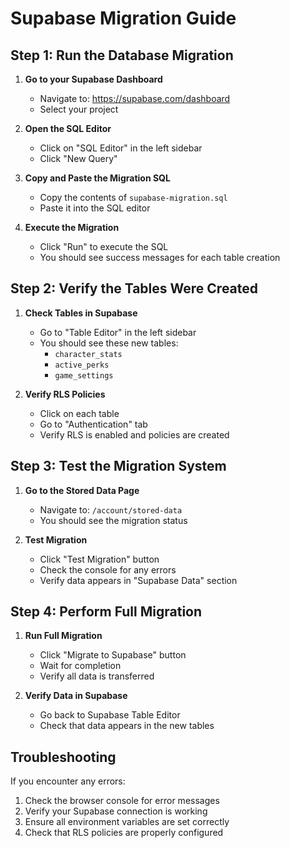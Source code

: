# Supabase Migration Guide

## Step 1: Run the Database Migration

1. **Go to your Supabase Dashboard**
   - Navigate to: https://supabase.com/dashboard
   - Select your project

2. **Open the SQL Editor**
   - Click on "SQL Editor" in the left sidebar
   - Click "New Query"

3. **Copy and Paste the Migration SQL**
   - Copy the contents of `supabase-migration.sql`
   - Paste it into the SQL editor

4. **Execute the Migration**
   - Click "Run" to execute the SQL
   - You should see success messages for each table creation

## Step 2: Verify the Tables Were Created

1. **Check Tables in Supabase**
   - Go to "Table Editor" in the left sidebar
   - You should see these new tables:
     - `character_stats`
     - `active_perks`
     - `game_settings`

2. **Verify RLS Policies**
   - Click on each table
   - Go to "Authentication" tab
   - Verify RLS is enabled and policies are created

## Step 3: Test the Migration System

1. **Go to the Stored Data Page**
   - Navigate to: `/account/stored-data`
   - You should see the migration status

2. **Test Migration**
   - Click "Test Migration" button
   - Check the console for any errors
   - Verify data appears in "Supabase Data" section

## Step 4: Perform Full Migration

1. **Run Full Migration**
   - Click "Migrate to Supabase" button
   - Wait for completion
   - Verify all data is transferred

2. **Verify Data in Supabase**
   - Go back to Supabase Table Editor
   - Check that data appears in the new tables

## Troubleshooting

If you encounter any errors:
1. Check the browser console for error messages
2. Verify your Supabase connection is working
3. Ensure all environment variables are set correctly
4. Check that RLS policies are properly configured 